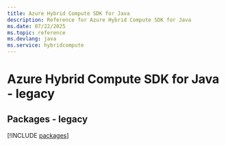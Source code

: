 ```yaml
---
title: Azure Hybrid Compute SDK for Java
description: Reference for Azure Hybrid Compute SDK for Java
ms.date: 07/22/2025
ms.topic: reference
ms.devlang: java
ms.service: hybridcompute
---
```

# Azure Hybrid Compute SDK for Java - legacy
## Packages - legacy
[!INCLUDE [packages](hybrid-compute-index.md)]